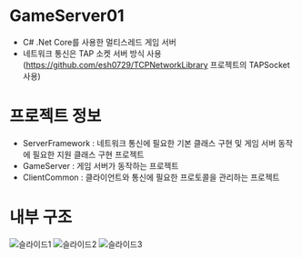 # GameServer01
- C# .Net Core를 사용한 멀티스레드 게임 서버  
- 네트워크 통신은 TAP 소켓 서버 방식 사용(https://github.com/esh0729/TCPNetworkLibrary 프로젝트의 TAPSocket 사용)  

# 프로젝트 정보
- ServerFramework : 네트워크 통신에 필요한 기본 클래스 구현 및 게임 서버 동작에 필요한 지원 클래스 구현 프로젝트
- GameServer : 게임 서버가 동작하는 프로젝트  
- ClientCommon : 클라이언트와 통신에 필요한 프로토콜을 관리하는 프로젝트

# 내부 구조
![슬라이드1](https://user-images.githubusercontent.com/100393621/204171418-4d9aec84-1b66-47c4-adc2-79071abf94fb.PNG)
![슬라이드2](https://user-images.githubusercontent.com/100393621/204171423-5ccdd51a-4859-46c7-933c-8627df7c7cc1.PNG)
![슬라이드3](https://user-images.githubusercontent.com/100393621/204171425-f40d918b-10d1-489c-844d-4e84e9d34dc5.PNG)
